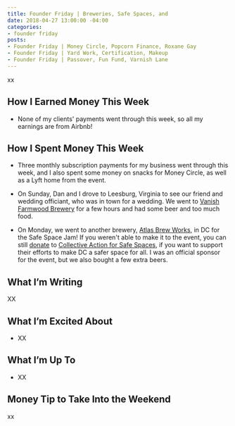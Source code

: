 ```yaml
---
title: Founder Friday | Breweries, Safe Spaces, and
date: 2018-04-27 13:00:00 -04:00
categories:
- founder friday
posts:
- Founder Friday | Money Circle, Popcorn Finance, Roxane Gay
- Founder Friday | Yard Work, Certification, Makeup
- Founder Friday | Passover, Fun Fund, Varnish Lane
---
```


xx

## How I Earned Money This Week

* None of my clients' payments went through this week, so all my earnings are from Airbnb!

## How I Spent Money This Week

* Three monthly subscription payments for my business went through this week, and I also spent some money on snacks for Money Circle, as well as a Lyft home from the event.

* On Sunday, Dan and I drove to Leesburg, Virginia to see our friend and wedding officiant, who was in town for a wedding. We went to [Vanish Farmwood Brewery](https://vanishbeer.com/) for a few hours and had some beer and too much food. 

* On Monday, we went to another brewery, [Atlas Brew Works](http://www.atlasbrewworks.com/), in DC for the Safe Space Jam! If you weren't able to make it to the event, you can still [donate](https://donatenow.networkforgood.org/collectiveactiondc) to [Collective Action for Safe Spaces](http://www.collectiveactiondc.org/), if you want to support their efforts to make DC a safer space for all. I was an official sponsor for the event, but we also bought a few extra beers.

## What I’m Writing

XX

## What I’m Excited About

* XX

## What I’m Up To

* XX

## Money Tip to Take Into the Weekend

xx